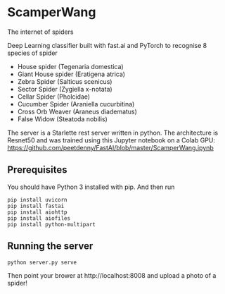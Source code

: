 # ScamperWang
The internet of spiders

Deep Learning classifier built with fast.ai and PyTorch to recognise 8 species of spider

* House spider (Tegenaria domestica)
* Giant House spider (Eratigena atrica)
* Zebra Spider (Salticus scenicus)
* Sector Spider (Zygiella x-notata)
* Cellar Spider (Pholcidae)
* Cucumber Spider (Araniella cucurbitina)
* Cross Orb Weaver (Araneus diadematus)
* False Widow (Steatoda nobilis)

The server is a Starlette rest server written in python.
The architecture is Resnet50 and was trained using this Jupyter notebook on a Colab GPU: https://github.com/peetdenny/FastAI/blob/master/ScamperWang.ipynb

## Prerequisites 
You should have Python 3 installed with pip.
And then run
```
pip install uvicorn
pip install fastai
pip install aiohttp
pip install aiofiles
pip install python-multipart
```

## Running the server
```
python server.py serve
```

Then point your brower at http://localhost:8008 and upload a photo of a spider!